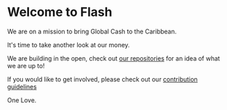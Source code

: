 # Welcome to Flash

We are on a mission to bring Global Cash to the Caribbean.

It's time to take another look at our money.

We are building in the open, check out [our repositories](https://github.com/orgs/lnflash/repositories) for an idea of what we are up to! 

If you would like to get involved, please check out our [contribution guidelines](https://github.com/lnflash/.github/blob/main/contributing.md)




One Love.
